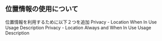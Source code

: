 ## 位置情報の使用について
位置情報を利用するために以下２つを追加
Privacy - Location When In Use Usage Description
Privacy - Location Always and When In Use Usage Description
